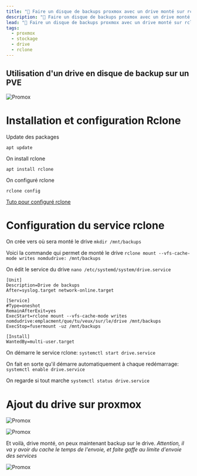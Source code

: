 ```yaml
---
title: "💾 Faire un disque de backups proxmox avec un drive monté sur rclone"
description: "💾 Faire un disque de backups proxmox avec un drive monté sur rclone"
lead: "💾 Faire un disque de backups proxmox avec un drive monté sur rclone"
tags:
  - proxmox
  - stockage
  - drive
  - rclone
---
```


## Utilisation d'un drive en disque de backup sur un PVE


![Promox](https://docs.pressynou.ch/img/docs/rclone-backups/1.png)

# Installation et configuration Rclone

Update des packages

`apt update` 

On install rclone

`apt install rclone`  

On configuré rclone

`rclone config`  

[Tuto pour configuré rclone](https://docs.pressynou.ch/docs/outils/rclone)

# Configuration du service rclone

On crée vers où sera monté le drive
`mkdir /mnt/backups`  

Voici la commande qui permet de monté le drive
`rclone mount --vfs-cache-mode writes nomdudrive: /mnt/backups`  

On édit le service du drive
`nano /etc/systemd/system/drive.service`  


    [Unit]
	Description=Drive de backups
	After=syslog.target network-online.target

	[Service]
	#Type=oneshot
	RemainAfterExit=yes
	ExecStart=rclone mount --vfs-cache-mode writes 	nomdudrive:emplacment/que/tu/veux/sur/le/drive /mnt/backups	
	ExecStop=fusermount -uz /mnt/backups

	[Install]
	WantedBy=multi-user.target

On démarre le service rclone:
`systemctl start drive.service`

On fait en sorte qu'il démarre automatiquement à chaque redémarrage:
`systemctl enable drive.service` 

On regarde si tout marche
`systemctl status drive.service`

# Ajout du drive sur proxmox

![Promox](https://docs.pressynou.ch/img/docs/rclone-backups/2.png)

![Promox](https://docs.pressynou.ch/img/docs/rclone-backups/3.png)


Et voilà, drive monté, on peux maintenant backup sur le drive. *Attention, il va y avoir du cache le temps de l'envoie, et faite gaffe au limite d'envoie des services*

![Promox](https://docs.pressynou.ch/img/docs/rclone-backups/4.png)